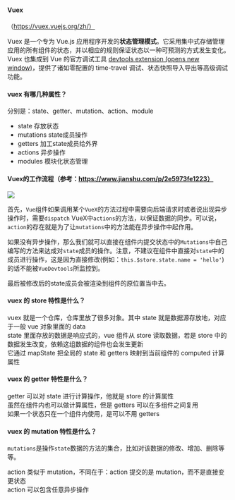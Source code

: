 #### Vuex  

（https://vuex.vuejs.org/zh/）

Vuex 是一个专为 Vue.js 应用程序开发的**状态管理模式**。它采用集中式存储管理应用的所有组件的状态，并以相应的规则保证状态以一种可预测的方式发生变化。Vuex 也集成到 Vue 的官方调试工具 [devtools extension (opens new window)](https://github.com/vuejs/vue-devtools)，提供了诸如零配置的 time-travel 调试、状态快照导入导出等高级调试功能。



#### vuex 有哪几种属性？  

分别是：state、getter、mutation、action、module

- state 存放状态
- mutations state成员操作
- getters 加工state成员给外界
- actions 异步操作
- modules 模块化状态管理



#### Vuex的工作流程（参考：https://www.jianshu.com/p/2e5973fe1223）



![](https://upload-images.jianshu.io/upload_images/16550832-20d0ad3c60a99111.png)

首先，`Vue`组件如果调用某个`VueX`的方法过程中需要向后端请求时或者说出现异步操作时，需要`dispatch` VueX中`actions`的方法，以保证数据的同步。可以说，`action`的存在就是为了让`mutations`中的方法能在异步操作中起作用。

如果没有异步操作，那么我们就可以直接在组件内提交状态中的`Mutations`中自己编写的方法来达成对`state`成员的操作。注意，不建议在组件中直接对`state`中的成员进行操作，这是因为直接修改(例如：`this.$store.state.name = 'hello'`)的话不能被`VueDevtools`所监控到。

最后被修改后的state成员会被渲染到组件的原位置当中去。



#### vuex 的 store 特性是什么？  

vuex 就是一个仓库，仓库里放了很多对象。其中 state 就是数据源存放地，对应于一般 vue 对象里面的 data  
state 里面存放的数据是响应式的，vue 组件从 store 读取数据，若是 store 中的数据发生改变，依赖这组数据的组件也会发生更新  
它通过 mapState 把全局的 state 和 getters 映射到当前组件的 computed 计算属性

#### vuex 的 getter 特性是什么？  

getter 可以对 state 进行计算操作，他就是 store 的计算属性  
虽然在组件内也可以做计算属性，但是 getters 可以在多组件之间复用  
如果一个状态只在一个组件内使用，是可以不用 getters

#### vuex 的 mutation 特性是什么？  

`mutations`是操作`state`数据的方法的集合，比如对该数据的修改、增加、删除等等。

action 类似于 mutation，不同在于：action 提交的是 mutation，而不是直接变更状态  
action 可以包含任意异步操作